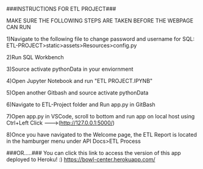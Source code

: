 ###INSTRUCTIONS FOR ETL PROJECT###

MAKE SURE THE FOLLOWING STEPS ARE TAKEN BEFORE THE WEBPAGE CAN RUN

1)Navigate to the following file to change password and username for SQL: ETL-PROJECT>static>assets>Resources>config.py

2)Run SQL Workbench

3)Source activate pythonData in your enviornment

4)Open Jupyter Notebook and run "ETL PROJECT.IPYNB" 

5)Open another Gitbash and source activate pythonData

6)Navigate to ETL-Project folder and Run app.py in GitBash 

7)Open app.py in VSCode, scroll to bottom and run app on local host using Ctrl+Left Click --->(http://127.0.0.1:5000/)

8)Once you have navigated to the Welcome page, the ETL Report is located in the hamburger menu under API Docs>ETL Process

###OR.....###
You can click this link to access the version of this app deployed to Heroku! :)
https://bowl-center.herokuapp.com/